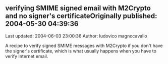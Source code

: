 ## verifying SMIME signed email with M2Crypto and no signer's certificateOriginally published: 2004-05-30 04:39:36 
Last updated: 2004-06-03 23:00:36 
Author: ludovico magnocavallo 
 
A recipe to verify signed SMIME messages with M2Crypto if you don't have the signer's certificate, which is what usually happens when you have to verify Internet email.